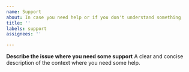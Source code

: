 ```yaml
---
name: Support
about: In case you need help or if you don't understand something
title: ''
labels: support
assignees: ''

---
```


**Describe the issue where you need some support**
A clear and concise description of the context where you need some help.
